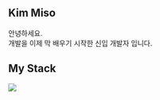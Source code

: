 ## Kim Miso
안녕하세요. 
<br>
개발을 이제 막 배우기 시작한 신입 개발자 입니다.
<!--
**kim-miso/kim-miso** is a ✨ _special_ ✨ repository because its `README.md` (this file) appears on your GitHub profile.

Here are some ideas to get you started:

- 🔭 I’m currently working on ...
- 🌱 I’m currently learning ...
- 👯 I’m looking to collaborate on ...
- 🤔 I’m looking for help with ...
- 💬 Ask me about ...
- 📫 How to reach me: ...
- 😄 Pronouns: ...
- ⚡ Fun fact: ...
-->

## My Stack
<img src="https://img.shields.io/badge/HTML5-E34F26?style=flat-square&logo=html5&logoColor=white"/>
